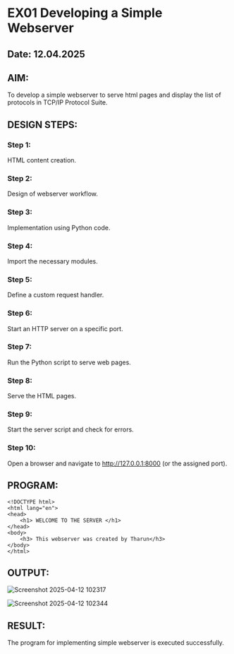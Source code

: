 # EX01 Developing a Simple Webserver
## Date: 12.04.2025

## AIM:
To develop a simple webserver to serve html pages and display the list of protocols in TCP/IP Protocol Suite.

## DESIGN STEPS:
### Step 1: 
HTML content creation.

### Step 2:
Design of webserver workflow.

### Step 3:
Implementation using Python code.

### Step 4:
Import the necessary modules.

### Step 5:
Define a custom request handler.

### Step 6:
Start an HTTP server on a specific port.

### Step 7:
Run the Python script to serve web pages.

### Step 8:
Serve the HTML pages.

### Step 9:
Start the server script and check for errors.

### Step 10:
Open a browser and navigate to http://127.0.0.1:8000 (or the assigned port).

## PROGRAM:
```
<!DOCTYPE html>
<html lang="en">
<head>
    <h1> WELCOME TO THE SERVER </h1>
</head>
<body>
    <h3> This webserver was created by Tharun</h3>
</body>
</html>
```

## OUTPUT:

![Screenshot 2025-04-12 102317](https://github.com/user-attachments/assets/ec07b3b5-6065-4f41-b513-5ba569349f14)

![Screenshot 2025-04-12 102344](https://github.com/user-attachments/assets/83f90827-e845-4b62-97c9-eed9638fc9b2)


## RESULT:
The program for implementing simple webserver is executed successfully.
